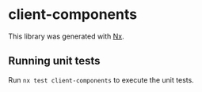 # client-components

This library was generated with [Nx](https://nx.dev).

## Running unit tests

Run `nx test client-components` to execute the unit tests.

